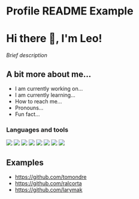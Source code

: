 # Profile README Example

# Hi there 👋, I'm Leo!
*Brief description*

## A bit more about me...
- I am currently working on...
- I am currently learning...
- How to reach me...
- Pronouns...
- Fun fact...

### Languages and tools
<p>
<img src="https://img.icons8.com/color/35/000000/html-5--v1.png"/> 
<img src="https://img.icons8.com/color/35/000000/css3.png"/> 
<img src="https://img.icons8.com/color/35/000000/javascript--v1.png"/> 
<img src="https://img.icons8.com/color/35/000000/python.png">
<img src="https://img.icons8.com/fluency/35/000000/visual-studio-code-2019.png"/>
<img src="https://img.icons8.com/color/35/000000/git.png"/> 
<img src="https://img.icons8.com/color/35/000000/github.png"/> 
<img src="https://img.icons8.com/cute-clipart/35/000000/canva.png"/>
</p>



## Examples
- https://github.com/tomondre
- https://github.com/ralcorta
- https://github.com/larymak